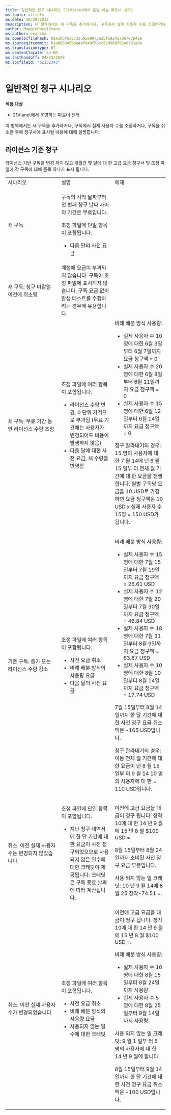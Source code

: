 ```yaml
---
title: 일반적인 청구 시나리오 (21Vianet에서 운영 하는 파트너 센터)
ms.topic: article
ms.date: 10/29/2018
description: 이 항목에서는 새 구독을 추가하거나, 구독에서 실제 사용자 수를 조정하거나, 구독을 취소한 후에 청구서에 표시될 내용에 대해 설명합니다.
author: MaggiePucciEvans
ms.author: evansma
ms.openlocfilehash: 0da5bbf6a5c3259589973e25f592457da7e3e42e
ms.sourcegitcommit: b1ab80345b4e4af649fb8cc51d96d798e0791ade
ms.translationtype: HT
ms.contentlocale: ko-KR
ms.lasthandoff: 04/23/2019
ms.locfileid: "62132343"
---
```

# <a name="common-billing-scenarios"></a>일반적인 청구 시나리오

**적용 대상**

-   21Vianet에서 운영하는 파트너 센터


이 항목에서는 새 구독을 추가하거나, 구독에서 실제 사용자 수를 조정하거나, 구독을 취소한 후에 청구서에 표시될 내용에 대해 설명합니다. 


## <a name="licence-based-billing"></a>라이선스 기준 청구


라이선스 기반 구독을 변경 하지 않고 개월간 몇 달에 대 한 고급 요금 청구서 및 조정 파일에 각 구독에 대해 품목 하나가 표시 됩니다.

<table>
<colgroup>
<col width="33%" />
<col width="33%" />
<col width="33%" />
</colgroup>
<tbody>
<tr class="odd">
<td>시나리오</td>
<td>설명</td>
<td>예제</td>
</tr>
<tr class="even">
<td>새 구독</td>
<td><p>구독의 시작 날짜부터 첫 번째 청구 날짜 사이의 기간은 무료입니다.</p>
<p>조정 파일에 단일 항목이 포함됩니다.</p>
<ul>
<li>다음 달의 사전 요금</li>
</ul></td>
<td></td>
</tr>
<tr class="odd">
<td>새 구독: 청구 마감일 이전에 취소됨</td>
<td>계정에 요금이 부과되지 않습니다. 구독이 조정 파일에 표시되지 않습니다. 구독 요금 없이 발생 테스트를 수행하려는 경우에 유용합니다.</td>
<td></td>
</tr>
<tr class="even">
<td>새 구독: 무료 기간 동안 라이선스 수량 조정</td>
<td><p>조정 파일에 여러 항목이 포함됩니다.</p>
<ul>
<li>라이선스 수량 변경, 0 단위 가격으로 부과됨 (무료 기간에는 사용자가 변경되어도 비용이 발생하지 않음)</li>
<li>다음 달에 대한 사전 요금, 새 수량을 반영함</li>
</ul></td>
<td>비례 배분 방식 사용량:
<ul>
<li>실제 사용자 수 10명에 대한 6월 3일부터 6월 7일까지 요금 청구액 = 0</li>
<li>실제 사용자 수 20명에 대한 6월 8일부터 6월 11일까지 요금 청구액 = 0</li>
<li>실제 사용자 수 15명에 대한 6월 12일부터 6월 14일까지 요금 청구액 = 0</li>
</ul>
<p>청구 잘라내기의 경우: 15 명의 사용자에 대 한 7 월 14에 년 6 월 15 일부 터 전체 월 기간에 대 한 요금을 진행 합니다. 월별 구독당 요금을 10 USD로 가정하면 요금 청구액은 10 USD x 실제 사용자 수 15명 = 150 USD가 됩니다.</p></td>
</tr>
<tr class="odd">
<td>기존 구독: 증가 또는 라이선스 수량 감소</td>
<td><p>조정 파일에 여러 항목이 포함됩니다.</p>
<ul>
<li>사전 요금 취소</li>
<li>비례 배분 방식의 사용량 요금</li>
<li>다음 달의 사전 요금</li>
</ul></td>
<td><p>비례 배분 방식 사용량:</p>
<ul>
<li>실제 사용자 수 15명에 대한 7월 15일부터 7월 19일까지 요금 청구액 = 26.61 USD</li>
<li>실제 사용자 수 12명에 대한 7월 20일부터 7월 30일까지 요금 청구액 = 46.84 USD</li>
<li>실제 사용자 수 18명에 대한 7월 31일부터 8월 9일까지 요금 청구액 = 63.87 USD</li>
<li>실제 사용자 수 10명에 대한 8월 10일부터 8월 14일까지 요금 청구액 = 17.74 USD</li>
</ul>
7월 15일부터 8월 14일까지 한 달 기간에 대한 사전 청구 요금 취소액은 -165 USD입니다.
<p>청구 잘라내기의 경우: 이동 전체 월 기간에 대 한 요금이 년 8 월 15 일부 터 9 월 14 10 명의 사용자에 대 한 = 110 USD입니다.</p></td>
</tr>
<tr class="even">
<td>취소: 이전 실제 사용자 수는 변경되지 않았습니다.</td>
<td><p>조정 파일에 단일 항목이 포함됩니다.</p>
<ul>
<li>지난 청구 내역서에 한 달 기간에 대한 요금이 사전 청구되었으므로 사용되지 않은 일수에 대한 크레딧이 제공됩니다. 크레딧은 구독 종료 날짜에 따라 계산됩니다.</li>
</ul></td>
<td>이전에 고급 요금을 대금이 청구 됩니다. 장착 10에 대 한 14 년 9 월에 15 년 8 월 $100 USD =.
<p>8월 15일부터 8월 24일까지 소비된 사전 청구 요금 부분입니다.</p>
<p>사용 되지 않는 일 크레딧: 10 년 9 월 14에 8 월 25 장착-74.51 =.</p></td>
</tr>
<tr class="odd">
<td>취소: 이전 실제 사용자 수가 변경되었습니다.</td>
<td><p>조정 파일에 여러 항목이 포함됩니다.</p>
<ul>
<li>사전 요금 취소</li>
<li>비례 배분 방식의 사용량 요금</li>
<li>사용되지 않는 일수에 대한 크레딧</li>
</ul></td>
<td>이전에 고급 요금을 대금이 청구 됩니다. 장착 10에 대 한 14 년 9 월에 15 년 8 월 $100 USD =.
<p>비례 배분 방식 사용량:</p>
<ul>
<li>실제 사용자 수 10명에 대한 8월 15일부터 8월 24일까지 사용량</li>
<li>실제 사용자 수 5명에 대한 8월 25일부터 9월 14일까지 사용량</li>
</ul>
<p>사용 되지 않는 일 크레딧: 9 월 1 일부 터 5 명의 사용자에 대 한 14 년 9 월에 합니다.</p>
<p>8월 15일부터 9월 14일까지 한 달 기간에 대한 사전 청구 요금 취소액은 -100 USD입니다.</p></td>
</tr>
</tbody>
</table>
